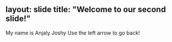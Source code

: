 layout: slide
title: "Welcome to our second slide!"
---
My name is Anjaly Joshy
Use the left arrow to go back!
